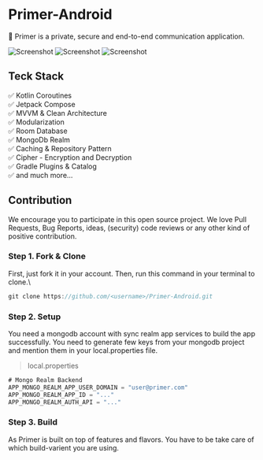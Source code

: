 # Primer-Android
💬 Primer is a private, secure and end-to-end communication application.

![Screenshot](docs/login-1.jpeg "Screenshot showing For You screen, Interests screen and Topic detail screen")
![Screenshot](docs/login-2.jpeg "Screenshot showing For You screen, Interests screen and Topic detail screen")
![Screenshot](docs/login-3.jpeg "Screenshot showing For You screen, Interests screen and Topic detail screen")


## Teck Stack
✅ Kotlin Coroutines\
✅ Jetpack Compose\
✅ MVVM & Clean Architecture\
✅ Modularization\
✅ Room Database\
✅ MongoDb Realm\
✅ Caching & Repository Pattern \
✅ Cipher - Encryption and Decryption\
✅ Gradle Plugins & Catalog\
✅ and much more...

## Contribution
We encourage you to participate in this open source project. We love Pull Requests, Bug Reports, ideas, (security) code reviews or any other kind of positive contribution.

### Step 1. Fork & Clone
First, just fork it in your account. Then, run this command in your terminal to clone.\
```groovy
git clone https://github.com/<username>/Primer-Android.git
```


### Step 2. Setup
You need a mongodb account with sync realm app services to build the app successfully. You need to generate few keys from your mongodb project and mention them in your local.properties file.
> local.properties
```groovy
# Mongo Realm Backend
APP_MONGO_REALM_APP_USER_DOMAIN = "user@primer.com"
APP_MONGO_REALM_APP_ID = "..."
APP_MONGO_REALM_AUTH_API = "..."
```

### Step 3. Build
As Primer is built on top of features and flavors. You have to be take care of which build-varient you are using. 

